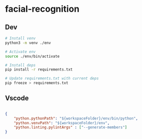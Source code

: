 # facial-recognition

## Dev

``` bash
# Install venv
python3 -m venv ./env

# Activate env
source ./env/bin/activate

# Install deps
pip install -r requirements.txt

# Update requirements.txt with current deps
pip freeze > requirements.txt
```

## Vscode

``` json

{
    "python.pythonPath": "${workspaceFolder}/env/bin/python",
    "python.venvPath": "${workspaceFolder}/env",
    "python.linting.pylintArgs" : ["--generate-members"]
}

```